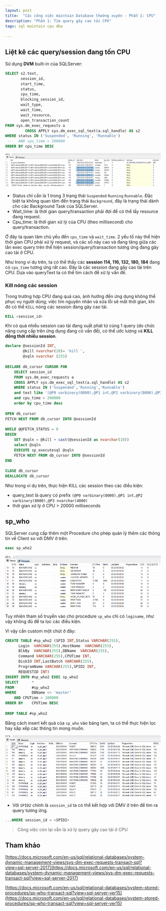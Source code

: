 ```yaml
---
layout: post
title:  "Các công việc maintain Database thường xuyên - Phần 1: CPU"
description: "Phần 1: Tìm query gây cao tải CPU"
tags: sql maintain cpu dba

---
```


## Liệt kê các query/session đang tốn CPU

Sử dụng **DVM** built-in của SQLServer:

```sql
SELECT s2.text,
       session_id,
       start_time,
       status,
       cpu_time,
       blocking_session_id,
       wait_type,
       wait_time,
       wait_resource,
       open_transaction_count
FROM sys.dm_exec_requests a
         CROSS APPLY sys.dm_exec_sql_text(a.sql_handle) AS s2
WHERE status IN ('Suspended', 'Running', 'Runnable')
 --   AND cpu_time > 100000
ORDER BY cpu_time DESC
```

![image](/assets/images/sqlperf-3-maintain-cpu-1.png)

* Status chỉ cần là 1 trong 3 trạng thái ```Suspended``` ```Running``` ```Runnable```. Đặc biệt ta không quan tâm đến trạng thái ```Background```, đây là trạng thái dành cho các Background Task của SQLServer.
* Wait_time: là thời gian query/transaction phải đợi để có thể lấy resource đang request.
* Cpu_time: là thời gian xử lý của CPU (theo millisecond) cho query/transaction.

Ở đây ta quan tâm chủ yếu đến ```cpu_time``` và ```wait_time```. 2 yếu tố này thể hiện thời gian CPU phải xử lý request, và các số này cao và đang tăng giữa các lần exec query trên thể hiện session/query/transaction tương ứng đang gây cao tải ở CPU.

Như trong ví dụ trên, ta có thể thấy các **session 114, 116, 132, 180, 184** đang có ```cpu_time``` tương ứng rất cao. Đây là các session đang gây cao tải trên CPU. Dựa vào queryText ta có thể tìm cách để xử lý vấn đề.

### Kill nóng các session

Trong trường hợp CPU đang quá cao, ảnh hưởng đến ứng dụng không thể phục vụ người dùng; việc tìm nguyên nhân và sửa lỗi sẽ mất thời gian, khi đó có thể ```KILL``` nóng các session đang gây cao tải.

```sql
KILL <session_id>
```

Khi có quá nhiều session cao tải đang xuất phát từ cùng 1 query (do chức năng cung cấp trên ứng dụng đang có vấn đề), có thể ước lượng và **KILL đồng thời nhiều session**.

```sql
declare @sessionId INT,
		@kill nvarchar(20)= 'kill ',
        @sqln nvarchar (255)

DECLARE db_cursor CURSOR FOR 
	SELECT session_id
	FROM sys.dm_exec_requests a
	CROSS APPLY sys.dm_exec_sql_text(a.sql_handle) AS s2  
	WHERE status IN ('Suspended','Running','Runnable')
	and text like '(@P0 varbinary(8000),@P1 int,@P2 varbinary(8000),@P3 nvarchar(4000)%'
	and cpu_time > 200000
	order by cpu_time desc

OPEN db_cursor  
FETCH NEXT FROM db_cursor INTO @sessionId

WHILE @@FETCH_STATUS = 0  
BEGIN
	SET @sqln = @kill + cast(@sessionId as nvarchar(10))
    select @sqln
    EXECUTE sp_executesql @sqln
	FETCH NEXT FROM db_cursor INTO @sessionId 
END 

CLOSE db_cursor  
DEALLOCATE db_cursor 
```

Như trong ví dụ trên, thực hiện KILL các session theo các điều kiện:
* query_text là query có prefix ```(@P0 varbinary(8000),@P1 int,@P2 varbinary(8000),@P3 nvarchar(4000)```
* thời gian xử lý ở CPU > 20000 milliseconds

## sp_who

SQLServer cung cấp thêm một Procedure cho phép quản lý thêm các thông tin về Client so với DMV ở trên.

```sql
exec sp_who2
```

![image](/assets/images/sqlperf-3-maintain-cpu-2.png)

Tuy nhiên tham số truyền vào cho procedure ```sp_who``` chỉ có ```loginame```, như vậy không đủ để ta lọc các điều kiện.

Vì vậy cần custom một chút ở đây:

```sql
CREATE TABLE #sp_who2 (SPID INT,Status VARCHAR(255),
      Login  VARCHAR(255),HostName  VARCHAR(255),
      BlkBy  VARCHAR(255),DBName  VARCHAR(255),
      Command VARCHAR(255),CPUTime INT,
      DiskIO INT,LastBatch VARCHAR(255),
      ProgramName VARCHAR(255),SPID2 INT,
      REQUESTID INT)
INSERT INTO #sp_who2 EXEC sp_who2
SELECT      *
FROM        #sp_who2
WHERE       DBName <> 'master'
	AND CPUTime > 100000
ORDER BY    CPUTime DESC
 
DROP TABLE #sp_who2
```

Bằng cách insert kết quả của ```sp_who``` vào bảng tạm, ta có thể thực hiện lọc hay sắp xếp các thông tin mong muốn.

![image](/assets/images/sqlperf-3-maintain-cpu-3.png)

* Với ```SPID2``` chính là ```session_id``` ta có thể kết hợp với DMV ở trên để tìm ra query tương ứng.

```sql
...WHERE session_id = <SPID2>
```

> Công việc còn lại vẫn là xử lý query gây cao tải ở CPU

## Tham khảo

[https://docs.microsoft.com/en-us/sql/relational-databases/system-dynamic-management-views/sys-dm-exec-requests-transact-sql?view=sql-server-2017](https://docs.microsoft.com/en-us/sql/relational-databases/system-dynamic-management-views/sys-dm-exec-requests-transact-sql?view=sql-server-2017)

[https://docs.microsoft.com/en-us/sql/relational-databases/system-stored-procedures/sp-who-transact-sql?view=sql-server-ver15](https://docs.microsoft.com/en-us/sql/relational-databases/system-stored-procedures/sp-who-transact-sql?view=sql-server-ver15)